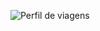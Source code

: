 ![Perfil de viagens](https://github.com/user-attachments/assets/e087a738-f8f0-43ac-a561-6caf93c5d4f1)
